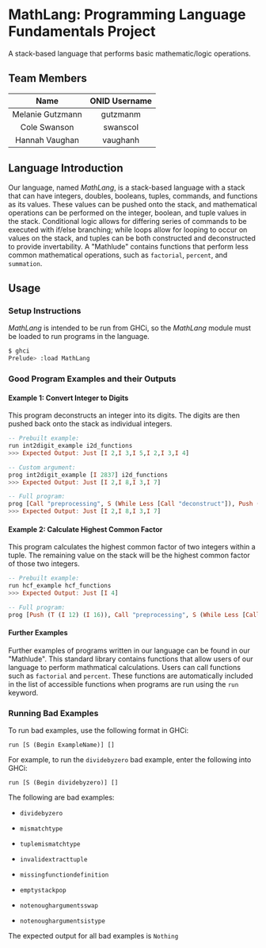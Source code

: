 # MathLang: Programming Language Fundamentals Project
A stack-based language that performs basic mathematic/logic operations.

## Team Members
Name			 | ONID Username
:---------------:|:--------------:
Melanie Gutzmann | gutzmanm
Cole Swanson     | swanscol
Hannah Vaughan   | vaughanh

## Language Introduction
Our language, named _MathLang_, is a stack-based language with a stack that can have integers, doubles, booleans, tuples, commands, and functions as its values. These values can be pushed onto the stack, and mathematical operations can be performed on the integer, boolean, and tuple values in the stack. Conditional logic allows for differing series of commands to be executed with if/else branching; while loops allow for looping to occur on values on the stack, and tuples can be both constructed and deconstructed to provide invertability. A "Mathlude" contains functions that perform less common mathematical operations, such as `factorial`, `percent`, and `summation`.

## Usage
### Setup Instructions
_MathLang_ is intended to be run from GHCi, so the _MathLang_ module must be loaded to run programs in the language.
```bash
$ ghci
Prelude> :load MathLang
```

### Good Program Examples and their Outputs
#### Example 1: Convert Integer to Digits
This program deconstructs an integer into its digits. The digits are then pushed back onto the stack as individual integers.
```haskell
-- Prebuilt example:
run int2digit_example i2d_functions
>>> Expected Output: Just [I 2,I 3,I 5,I 2,I 3,I 4]

-- Custom argument:
prog int2digit_example [I 2837] i2d_functions
>>> Expected Output: Just [I 2,I 8,I 3,I 7]

-- Full program:
prog [Call "preprocessing", S (While Less [Call "deconstruct"]), Push (F "cleanup"), CallStackFunc] [I 2837] [  ("preprocessing", [E Dup, Push (I 0)]), ("deconstruct", [E Dup, Push (I 10), E Mod, Swap, Push (I 10), Swap, E Div, E Dup, Push (I 0)]), ("cleanup", [Pop])]
>>> Expected Output: Just [I 2,I 8,I 3,I 7]
```

#### Example 2: Calculate Highest Common Factor
This program calculates the highest common factor of two integers within a tuple. The remaining value on the stack will be the highest common factor of those two integers.
```haskell
-- Prebuilt example:
run hcf_example hcf_functions
>>> Expected Output: Just [I 4]

-- Full program:
prog [Push (T (I 12) (I 16)), Call "preprocessing", S (While Less [Call "hcf"]), Call "cleanup"] [RF ("preprocessing", [Push (T (I 2) (I 1)), E BuildTuple, E Dup, E (ExtractTuple 2), E (ExtractTuple 0), Swap, maxTuple, Swap]), RF ("hcf", [Call "isFactor", E (If [Swap, E (If [Call "updateHcf"] [Call "updateCounter"])] [Swap, Pop, Call "updateCounter"])]), RF ("isFactor", [Call "firstFactor", Call "secondFactor"]), RF ("firstFactor", [E Dup, E (ExtractTuple 2), E (ExtractTuple 0), Swap, E (ExtractTuple 0), Swap, E Mod, Push (I 0), E Equ]), RF ("secondFactor", [Swap, E Dup, E (ExtractTuple 2), E (ExtractTuple 0), Swap, E (ExtractTuple 1), Swap, E Mod, Push (I 0), E Equ]), RF ("updateHcf", [E (ExtractTuple 2), E (ExtractTuple 0), E Dup, inc, E BuildTuple, E BuildTuple, E Dup, E (ExtractTuple 2), E (ExtractTuple 0), Swap, maxTuple, Swap]), RF ("updateCounter", [E (ExtractTuple 2), E (ExtractTuple 2), inc, E BuildTuple, E BuildTuple, E Dup, E (ExtractTuple 2), E (ExtractTuple 0), Swap, maxTuple, Swap]), RF ("cleanup", [E (ExtractTuple 0), E (ExtractTuple 1)])]
```

#### Further Examples
Further examples of programs written in our language can be found in our "Mathlude". This standard library contains functions that allow users of our language to perform mathmatical calculations. Users can call functions such as `factorial` and `percent`. These functions are automatically included in the list of accessible functions when programs are run using the `run` keyword.

### Running Bad Examples
To run bad examples, use the following format in GHCi:

`run [S (Begin ExampleName)] []`

For example, to run the `dividebyzero` bad example, enter the following into GHCi:

`run [S (Begin dividebyzero)] []`

The following are bad examples:
* `dividebyzero`

* `mismatchtype`

* `tuplemismatchtype`

* `invalidextracttuple`

* `missingfunctiondefinition`

* `emptystackpop`

* `notenoughargumentsswap`

* `notenoughargumentsistype`

The expected output for all bad examples is `Nothing`
